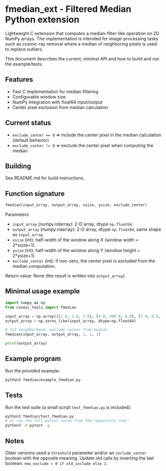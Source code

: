 # fmedian_ext - Filtered Median Python extension

Lightweight C extension that computes a median-filter-like operation on 2D NumPy arrays. The
implementation is intended for image-processing tasks such as cosmic-ray removal where a median of
neighboring pixels is used to replace outliers.

This document describes the current, minimal API and how to build and run the example/tests.

## Features

- Fast C implementation for median filtering
- Configurable window size
- NumPy integration with float64 input/output
- Center pixel exclusion from median calculation
  
## Current status

- `exclude_center == 0` => include the center pixel in the median calculation (default behavior)
- `exclude_center != 0` => exclude the center pixel when computing the median

## Building

See README.md for build instructions.

## Function signature

```python
fmedian(input_array, output_array, xsize, ysize, exclude_center)
```

Parameters

- `input_array` (numpy.ndarray): 2-D array, dtype `np.float64`.
- `output_array` (numpy.ndarray): 2-D array, dtype `np.float64`, same shape as `input_array`.
- `xsize` (int): half-width of the window along X (window width = 2*xsize+1).
- `ysize` (int): half-width of the window along Y (window height = 2*ysize+1).
- `exclude_center` (int): if non-zero, the center pixel is excluded from the median computation.

Return value: None (the result is written into `output_array`).

## Minimal usage example

```python
import numpy as np
from cosmic_tools import fmedian

input_array = np.array([[1.0, 2.0, 3.0], [4.0, 999.0, 6.0], [7.0, 8.0, 9.0]], dtype=np.float64)
output_array = np.zeros_like(input_array, dtype=np.float64)

# 3x3 neighborhood, exclude center from median
fmedian(input_array, output_array, 1, 1, 1)

print(output_array)
```

## Example program

Run the provided example:

```bash
python3 fmedian/example_fmedian.py
```

## Tests

Run the test suite (a small script `test_fmedian.py` is included):

```bash
python3 fmedian/test_fmedian.py
# or run the full pytest suite from the repository root:
python3 -m pytest -q
```

## Notes

Older versions used a `threshold` parameter and/or an `include_center` boolean with the
opposite meaning. Update old calls by inverting the last boolean: `new_exclude = 0 if old_include else 1`.
